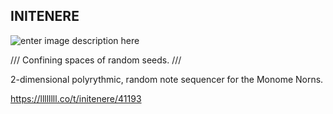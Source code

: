 ## INITENERE

![enter image description here](https://miro.medium.com/v2/resize:fit:4800/format:webp/1*xDNv04fh-gBmoowj1xdq3g.jpeg)

/// Confining spaces of random seeds. ///

2-dimensional polyrythmic, random note sequencer for the Monome Norns.

https://llllllll.co/t/initenere/41193
